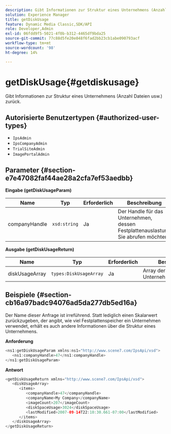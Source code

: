 ```yaml
---
description: Gibt Informationen zur Struktur eines Unternehmens (Anzahl Dateien usw.) zurück.
solution: Experience Manager
title: getDiskUsage
feature: Dynamic Media Classic,SDK/API
role: Developer,Admin
exl-id: 06fdd9f5-5021-4f0b-b312-4465df9bda25
source-git-commit: 77c88d5fe20e048f6fad2bb23cb1abe090793acf
workflow-type: tm+mt
source-wordcount: '98'
ht-degree: 14%

---
```


# getDiskUsage{#getdiskusage}

Gibt Informationen zur Struktur eines Unternehmens (Anzahl Dateien usw.) zurück.

## Autorisierte Benutzertypen {#authorized-user-types}

* `IpsAdmin`
* `IpsCompanyAdmin`
* `TrialSiteAdmin`
* `ImagePortalAdmin`

## Parameter {#section-e7e47082faf44ae28a2cfa7ef53aedbb}

**Eingabe (getDiskUsageParam)**

| Name | Typ | Erforderlich | Beschreibung |
|---|---|---|---|
| companyHandle | `xsd:string` | Ja | Der Handle für das Unternehmen, dessen Festplattenauslastung Sie abrufen möchten. |

**Ausgabe (getDiskUsageReturn)**

| Name | Typ | Erforderlich | Beschreibung |
|---|---|---|---|
| diskUsageArray | `types:DiskUsageArray` | Ja | Array der Unternehmensdatenträger. |

## Beispiele {#section-cb16a97badc94076ad5da277db5ed16a}

Der Name dieser Anfrage ist irreführend. Statt lediglich einen Skalarwert zurückzugeben, der angibt, wie viel Festplattenspeicher ein Unternehmen verwendet, erhält es auch andere Informationen über die Struktur eines Unternehmens.

**Anforderung**

```java
<ns1:getDiskUsageParam xmlns:ns1="http://www.scene7.com/IpsApi/xsd">
   <ns1:companyHandle>47</ns1:companyHandle>
</ns1:getDiskUsageParam>
```

**Antwort**

```java
<getDiskUsageReturn xmlns="http://www.scene7.com/IpsApi/xsd">
   <diskUsageArray>
      <items>
         <companyHandle>47</companyHandle>
         <companyName>My Company</companyName>
         <imageCount>207</imageCount>
         <diskSpaceUsage>3024</diskSpaceUsage>
         <lastModified>2007-09-14T22:10:30.661-07:00</lastModified>
      </items>
   </diskUsageArray>
</getDiskUsageReturn>
```
